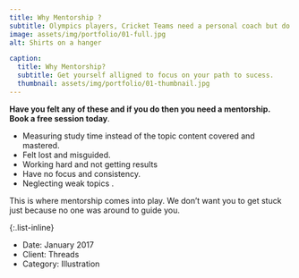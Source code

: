 ```yaml
---
title: Why Mentorship ?
subtitle: Olympics players, Cricket Teams need a personal coach but do you need one?.
image: assets/img/portfolio/01-full.jpg
alt: Shirts on a hanger

caption:
  title: Why Mentorship?
  subtitle: Get yourself alligned to focus on your path to sucess.
  thumbnail: assets/img/portfolio/01-thumbnail.jpg
---
```

**Have you felt any of these and if you do then you need a mentorship. Book a free session today**.

*  Measuring study time instead of the topic content covered and mastered.
*  Felt lost and misguided.
*  Working hard and not getting results
*  Have no focus and consistency.
*  Neglecting weak topics .

This is where mentorship comes into play. We don’t want you to get stuck just because no one was around to guide you.


{:.list-inline}
- Date: January 2017
- Client: Threads
- Category: Illustration

